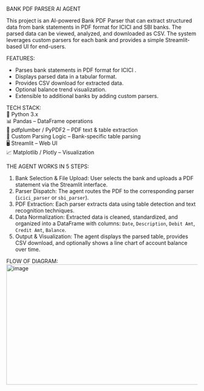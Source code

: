 BANK PDF PARSER AI AGENT

This project is an AI-powered Bank PDF Parser that can extract structured data from bank statements in PDF format for ICICI and SBI banks. The parsed data can be viewed, analyzed, and downloaded as CSV. The system leverages custom parsers for each bank and provides a simple Streamlit-based UI for end-users.

FEATURES:
- Parses bank statements in PDF format for ICICI .
- Displays parsed data in a tabular format.
- Provides CSV download for extracted data.
- Optional balance trend visualization.
- Extensible to additional banks by adding custom parsers.

TECH STACK:  
🐍 Python 3.x  
📊 Pandas – DataFrame operations  
📑 pdfplumber / PyPDF2 – PDF text & table extraction  
🧠 Custom Parsing Logic – Bank-specific table parsing   
🖥️ Streamlit – Web UI  
📈 Matplotlib / Plotly – Visualization  
  
THE AGENT WORKS IN 5 STEPS:
1. Bank Selection & File Upload: User selects the bank and uploads a PDF statement via the Streamlit interface.  
2. Parser Dispatch: The agent routes the PDF to the corresponding parser (`icici_parser` or `sbi_parser`).  
3. PDF Extraction: Each parser extracts data using table detection and text recognition techniques.  
4. Data Normalization: Extracted data is cleaned, standardized, and organized into a DataFrame with columns: `Date`, `Description`, `Debit Amt`, `Credit Amt`, `Balance`.  
5. Output & Visualization: The agent displays the parsed table, provides CSV download, and optionally shows a line chart of account balance over time.

FLOW OF DIAGRAM:
<img width="987" height="316" alt="image" src="https://github.com/user-attachments/assets/cc9e87c6-1d15-4bdf-a2b2-388c279fd390" />



